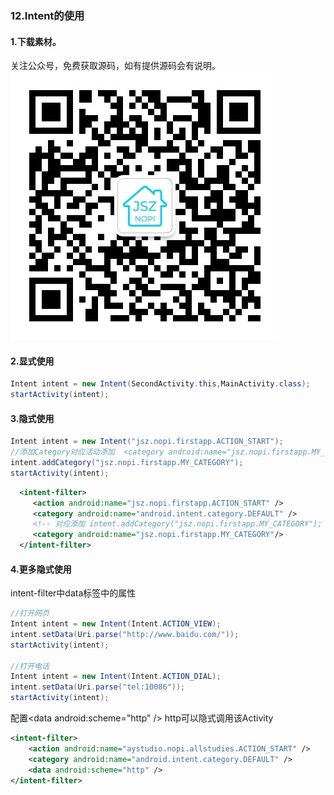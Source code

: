 ### 12.Intent的使用
#### 1.下载素材。
关注公众号，免费获取源码，如有提供源码会有说明。
![title](https://raw.githubusercontent.com/JSZNopi/JSZImage/master/gitnote/2019/10/30/WXCODE-1572446034519.jpeg)

#### 2.显式使用
```java
Intent intent = new Intent(SecondActivity.this,MainActivity.class);
startActivity(intent);
```

#### 3.隐式使用

```java
Intent intent = new Intent("jsz.nopi.firstapp.ACTION_START");
//添加Category对应活动添加  <category android:name="jsz.nopi.firstapp.MY_CATEGORY"/>
intent.addCategory("jsz.nopi.firstapp.MY_CATEGORY");
startActivity(intent);
```

```xml
  <intent-filter>
     <action android:name="jsz.nopi.firstapp.ACTION_START" />
     <category android:name="android.intent.category.DEFAULT" />
     <!-- 对应添加 intent.addCategory("jsz.nopi.firstapp.MY_CATEGORY"); -->
     <category android:name="jsz.nopi.firstapp.MY_CATEGORY"/>
  </intent-filter>

```
#### 4.更多隐式使用
intent-filter中data标签中的属性


```java
//打开网页
Intent intent = new Intent(Intent.ACTION_VIEW);
intent.setData(Uri.parse("http://www.baidu.com/"));
startActivity(intent);

//打开电话
Intent intent = new Intent(Intent.ACTION_DIAL);
intent.setData(Uri.parse("tel:10086"));
startActivity(intent);
```

配置\<data android:scheme="http" />   http可以隐式调用该Activity
```xml
<intent-filter>
    <action android:name="aystudio.nopi.allstudies.ACTION_START" />
    <category android:name="android.intent.category.DEFAULT" />
    <data android:scheme="http" />
</intent-filter>
```
